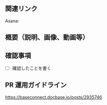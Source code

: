 ## 関連リンク

Asana:

## 概要（説明、画像、動画等）

## 確認事項

- [ ] 確認したことを書く

## PR 運用ガイドライン

https://baseconnect.docbase.io/posts/2935746
